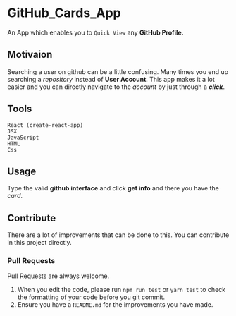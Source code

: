 # GitHub_Cards_App

An App which enables you to `Quick View` any **GitHub Profile.**

## Motivaion
Searching a user on github can be a little confusing. Many times you end up searching a *repository* instead of **User Account**. This app makes it a lot easier and you can directly navigate to the *account* by just through a ***click***.

## Tools
`````
React (create-react-app)
JSX
JavaScript
HTML
Css
`````

## Usage
Type the valid **github interface** and click **get info** and there you have the *card*.

## Contribute
There are a lot of improvements that can be done to this.
You can contribute in this project directly.

### Pull Requests
Pull Requests are always welcome.

1. When you edit the code, please run `npm run test` or `yarn test` to check the formatting of your code before you git commit.
2. Ensure you have a `README.md` for the improvements you have made.
